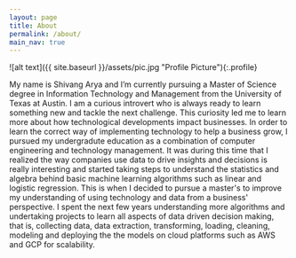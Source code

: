 ```yaml
---
layout: page
title: About
permalink: /about/
main_nav: true
---
```


![alt text]({{ site.baseurl }}/assets/pic.jpg "Profile Picture"){:.profile}

My name is Shivang Arya and I’m currently pursuing a Master of Science degree in Information Technology and Management from the University of Texas at Austin.
I am a curious introvert who is always ready to learn something new and tackle the next challenge. This curiosity led me to learn more about how technological developments impact businesses. In order to learn the correct way of implementing technology to help a business grow, I pursued my undergradute education as a combination of computer engineering and technology management. It was during this time that I realized the way companies use data to drive insights and decisions is really interesting and started taking steps to understand the statistics and algebra behind basic machine learning algorithms such as linear and logistic regression. This is when I decided to pursue a master's to improve my understanding of using technology and data from a business' perspective.
I spent the next few years understanding more algorithms and undertaking projects to learn all aspects of data driven decision making, that is, collecting data, data extraction, transforming, loading, cleaning, modeling and deploying the the models on cloud platforms such as AWS and GCP for scalability.

